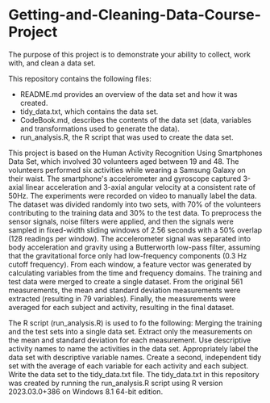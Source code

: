 # Getting-and-Cleaning-Data-Course-Project
The purpose of this project is to demonstrate your ability to collect, work with, and clean a data set.

This repository contains the following files:
- README.md provides an overview of the data set and how it was created.
- tidy_data.txt, which contains the data set.
- CodeBook.md, describes the contents of the data set (data, variables and transformations used to generate the data).
- run_analysis.R, the R script that was used to create the data set.

This project is based on the Human Activity Recognition Using Smartphones Data Set, which involved 30 volunteers aged between 19 and 48. The volunteers performed six activities while wearing a Samsung Galaxy on their waist.
The smartphone's accelerometer and gyroscope captured 3-axial linear acceleration and 3-axial angular velocity at a consistent rate of 50Hz. The experiments were recorded on video to manually label the data. The dataset was divided randomly into two sets, with 70% of the volunteers contributing to the training data and 30% to the test data.
To preprocess the sensor signals, noise filters were applied, and then the signals were sampled in fixed-width sliding windows of 2.56 seconds with a 50% overlap (128 readings per window). The accelerometer signal was separated into body acceleration and gravity using a Butterworth low-pass filter, assuming that the gravitational force only had low-frequency components (0.3 Hz cutoff frequency).
From each window, a feature vector was generated by calculating variables from the time and frequency domains. The training and test data were merged to create a single dataset. From the original 561 measurements, the mean and standard deviation measurements were extracted (resulting in 79 variables).
Finally, the measurements were averaged for each subject and activity, resulting in the final dataset.

The R script (run_analysis.R) is used to fo the following: Merging the training and the test sets into a single data set. Extract only the measurements on the mean and standard deviation for each measurement. Use descriptive activity names to name the activities in the data set. Appropriately label the data set with descriptive variable names. Create a second, independent tidy set with the average of each variable for each activity and each subject. Write the data set to the tidy_data.txt file. The tidy_data.txt in this repository was created by running the run_analysis.R script using R version 2023.03.0+386 on Windows 8.1 64-bit edition.
